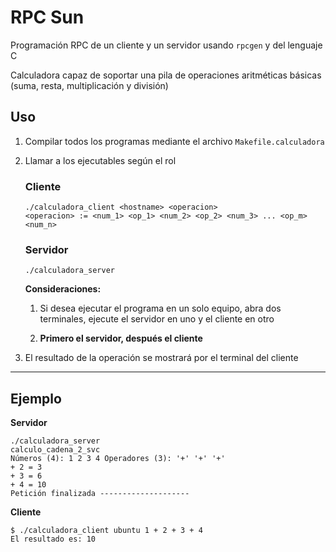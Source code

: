 # RPC Sun

Programación RPC de un cliente y un servidor usando `rpcgen` y del lenguaje C

Calculadora capaz de soportar una pila de operaciones aritméticas básicas (suma, resta, multiplicación y división)

## Uso

1. Compilar todos los programas mediante el archivo `Makefile.calculadora`

2. Llamar a los ejecutables según el rol

    ### Cliente

    ```
    ./calculadora_client <hostname> <operacion>
    <operacion> := <num_1> <op_1> <num_2> <op_2> <num_3> ... <op_m> <num_n>
    ```

    ### Servidor

    ```
    ./calculadora_server
    ```

    **Consideraciones:**

    1. Si desea ejecutar el programa en un solo equipo, abra dos terminales,
    ejecute el servidor en uno y el cliente en otro

    2. **Primero el servidor, después el cliente**

3. El resultado de la operación se mostrará por el terminal del cliente

---

## Ejemplo

**Servidor**
```
./calculadora_server
calculo_cadena_2_svc
Números (4): 1 2 3 4 Operadores (3): '+' '+' '+' 
+ 2 = 3
+ 3 = 6
+ 4 = 10
Petición finalizada --------------------

```
**Cliente**
```
$ ./calculadora_client ubuntu 1 + 2 + 3 + 4
El resultado es: 10
```